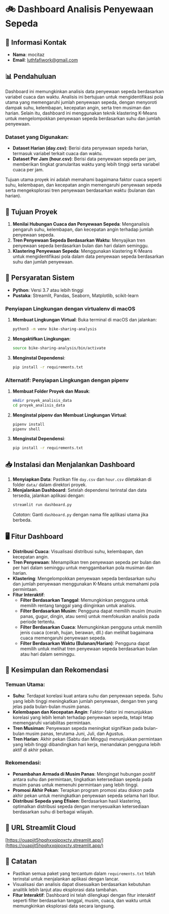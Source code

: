 # 🚲 Dashboard Analisis Penyewaan Sepeda

## 📧 Informasi Kontak
- **Nama**: mocitaz
- **Email**: luthfafiwork@gmail.com

## 📊 Pendahuluan
Dashboard ini memungkinkan analisis data penyewaan sepeda berdasarkan variabel cuaca dan waktu. Analisis ini bertujuan untuk mengidentifikasi pola utama yang memengaruhi jumlah penyewaan sepeda, dengan menyoroti dampak suhu, kelembapan, kecepatan angin, serta tren musiman dan harian. Selain itu, dashboard ini menggunakan teknik klastering K-Means untuk mengelompokkan penyewaan sepeda berdasarkan suhu dan jumlah penyewaan.

### Dataset yang Digunakan:
- **Dataset Harian (day.csv)**: Berisi data penyewaan sepeda harian, termasuk variabel terkait cuaca dan waktu.
- **Dataset Per Jam (hour.csv)**: Berisi data penyewaan sepeda per jam, memberikan tingkat granularitas waktu yang lebih tinggi serta variabel cuaca per jam.

Tujuan utama proyek ini adalah memahami bagaimana faktor cuaca seperti suhu, kelembapan, dan kecepatan angin memengaruhi penyewaan sepeda serta mengeksplorasi tren penyewaan berdasarkan waktu (bulanan dan harian).

## 🎯 Tujuan Proyek
1. **Menilai Hubungan Cuaca dan Penyewaan Sepeda**: Menganalisis pengaruh suhu, kelembapan, dan kecepatan angin terhadap jumlah penyewaan sepeda.
2. **Tren Penyewaan Sepeda Berdasarkan Waktu**: Menyajikan tren penyewaan sepeda berdasarkan bulan dan hari dalam seminggu.
3. **Klastering Penyewaan Sepeda**: Menggunakan klastering K-Means untuk mengidentifikasi pola dalam data penyewaan sepeda berdasarkan suhu dan jumlah penyewaan.

## 🔧 Persyaratan Sistem
- **Python**: Versi 3.7 atau lebih tinggi
- **Pustaka**: Streamlit, Pandas, Seaborn, Matplotlib, scikit-learn

### Penyiapan Lingkungan dengan virtualenv di macOS
1. **Membuat Lingkungan Virtual**:
   Buka terminal di macOS dan jalankan:
   ```bash
   python3 -m venv bike-sharing-analysis
   ```
2. **Mengaktifkan Lingkungan**:
   ```bash
   source bike-sharing-analysis/bin/activate
   ```
3. **Menginstal Dependensi**:
   ```bash
   pip install -r requirements.txt
   ```

### Alternatif: Penyiapan Lingkungan dengan pipenv
1. **Membuat Folder Proyek dan Masuk**:
   ```bash
   mkdir proyek_analisis_data
   cd proyek_analisis_data
   ```
2. **Menginstal pipenv dan Membuat Lingkungan Virtual**:
   ```bash
   pipenv install
   pipenv shell
   ```
3. **Menginstal Dependensi**:
   ```bash
   pip install -r requirements.txt
   ```

## 📥 Instalasi dan Menjalankan Dashboard
1. **Menyiapkan Data**:
   Pastikan file `day.csv` dan `hour.csv` diletakkan di folder `data/` dalam direktori proyek.
2. **Menjalankan Dashboard**:
   Setelah dependensi terinstal dan data tersedia, jalankan aplikasi dengan:
   ```bash
   streamlit run dashboard.py
   ```
   *Catatan*: Ganti `dashboard.py` dengan nama file aplikasi utama jika berbeda.

## 🖥️ Fitur Dashboard
- **Distribusi Cuaca**: Visualisasi distribusi suhu, kelembapan, dan kecepatan angin.
- **Tren Penyewaan**: Menampilkan tren penyewaan sepeda per bulan dan per hari dalam seminggu untuk menggambarkan pola musiman dan harian.
- **Klastering**: Mengelompokkan penyewaan sepeda berdasarkan suhu dan jumlah penyewaan menggunakan K-Means untuk memahami pola permintaan.
- **Fitur Interaktif**:
  - **Filter Berdasarkan Tanggal**: Memungkinkan pengguna untuk memilih rentang tanggal yang diinginkan untuk analisis.
  - **Filter Berdasarkan Musim**: Pengguna dapat memilih musim (musim panas, gugur, dingin, atau semi) untuk memfokuskan analisis pada periode tertentu.
  - **Filter Berdasarkan Cuaca**: Memungkinkan pengguna untuk memilih jenis cuaca (cerah, hujan, berawan, dll.) dan melihat bagaimana cuaca memengaruhi penyewaan sepeda.
  - **Filter Berdasarkan Waktu (Bulanan/Harian)**: Pengguna dapat memilih untuk melihat tren penyewaan sepeda berdasarkan bulan atau hari dalam seminggu.

## 📝 Kesimpulan dan Rekomendasi
### Temuan Utama:
- **Suhu**: Terdapat korelasi kuat antara suhu dan penyewaan sepeda. Suhu yang lebih tinggi meningkatkan jumlah penyewaan, dengan tren yang jelas pada bulan-bulan musim panas.
- **Kelembapan dan Kecepatan Angin**: Faktor-faktor ini menunjukkan korelasi yang lebih lemah terhadap penyewaan sepeda, tetapi tetap memengaruhi variabilitas permintaan.
- **Tren Musiman**: Penyewaan sepeda meningkat signifikan pada bulan-bulan musim panas, terutama Juni, Juli, dan Agustus.
- **Tren Harian**: Akhir pekan (Sabtu dan Minggu) menunjukkan permintaan yang lebih tinggi dibandingkan hari kerja, menandakan pengguna lebih aktif di akhir pekan.

### Rekomendasi:
- **Penambahan Armada di Musim Panas**: Mengingat hubungan positif antara suhu dan permintaan, tingkatkan ketersediaan sepeda pada musim panas untuk memenuhi permintaan yang lebih tinggi.
- **Promosi Akhir Pekan**: Terapkan program promosi atau diskon pada akhir pekan untuk meningkatkan penyewaan sepeda selama hari libur.
- **Distribusi Sepeda yang Efisien**: Berdasarkan hasil klastering, optimalkan distribusi sepeda dengan menyesuaikan ketersediaan berdasarkan suhu di berbagai wilayah.

## 🔗 URL Streamlit Cloud
[https://ouapjjt5hpqhxxqjpoxcty.streamlit.app/](https://ouapjjt5hpqhxxqjpoxcty.streamlit.app/)

## 📌 Catatan
- Pastikan semua paket yang tercantum dalam `requirements.txt` telah terinstal untuk menjalankan aplikasi dengan lancar.
- Visualisasi dan analisis dapat disesuaikan berdasarkan kebutuhan analitik lebih lanjut atau eksplorasi data tambahan.
- **Fitur Interaktif**: Dashboard ini telah dilengkapi dengan fitur interaktif seperti filter berdasarkan tanggal, musim, cuaca, dan waktu untuk memungkinkan eksplorasi data secara langsung.
